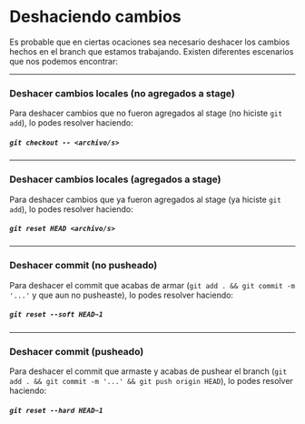 # Deshaciendo cambios 

Es probable que en ciertas ocaciones sea necesario deshacer los cambios hechos en el branch que estamos trabajando.
Existen diferentes escenarios que nos podemos encontrar:

---

### Deshacer cambios locales (no agregados a stage)

Para deshacer cambios que no fueron agregados al stage (no hiciste `git add`), lo podes resolver haciendo: 
##### `git checkout -- <archivo/s>`

---

### Deshacer cambios locales (agregados a stage)

Para deshacer cambios que ya fueron agregados al stage (ya hiciste `git add`), lo podes resolver haciendo: 
##### `git reset HEAD <archivo/s>`

---

### Deshacer commit (no pusheado)

Para deshacer el commit que acabas de armar (`git add . && git commit -m '...'` y que aun no pusheaste), lo podes resolver haciendo: 
##### `git reset --soft HEAD~1`

---

### Deshacer commit (pusheado)

Para deshacer el commit que armaste y acabas de pushear el branch (`git add . && git commit -m '...' && git push origin HEAD`), lo podes resolver haciendo: 
##### `git reset --hard HEAD~1`
